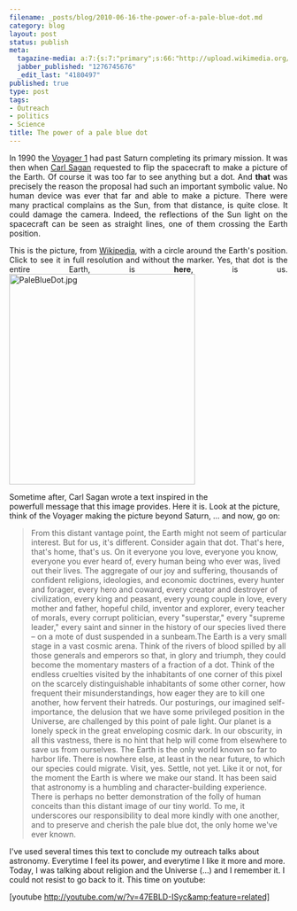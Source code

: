 ```yaml
--- 
filename: _posts/blog/2010-06-16-the-power-of-a-pale-blue-dot.md
category: blog
layout: post
status: publish
meta: 
  tagazine-media: a:7:{s:7:"primary";s:66:"http://upload.wikimedia.org/wikipedia/commons/7/71/PaleBlueDot.jpg";s:6:"images";a:1:{s:66:"http://upload.wikimedia.org/wikipedia/commons/7/71/PaleBlueDot.jpg";a:6:{s:8:"file_url";s:66:"http://upload.wikimedia.org/wikipedia/commons/7/71/PaleBlueDot.jpg";s:5:"width";s:3:"792";s:6:"height";s:3:"895";s:4:"type";s:5:"image";s:4:"area";s:6:"708840";s:9:"file_path";s:0:"";}}s:6:"videos";a:0:{}s:11:"image_count";s:1:"1";s:6:"author";s:7:"4180497";s:7:"blog_id";s:7:"8438084";s:9:"mod_stamp";s:19:"2010-07-22 17:46:16";}
  jabber_published: "1276745676"
  _edit_last: "4180497"
published: true
type: post
tags: 
- Outreach
- politics
- Science
title: The power of a pale blue dot
---
```

<p style="text-align:justify;">In 1990 the <a href="http://en.wikipedia.org/wiki/Voyager_1">Voyager 1</a> had past Saturn completing its primary mission. It was then when <a href="http://en.wikipedia.org/wiki/Carl_Sagan">Carl Sagan</a> requested to flip the spacecraft to make a picture of the Earth. Of course it was too far to see anything but a dot. And <strong>that</strong> was precisely the reason the proposal had such an important symbolic value. No human device was ever that far and able to make a picture. There were many practical complains as the Sun, from that distance, is quite close. It could damage the camera. Indeed, the reflections of the Sun light on the spacecraft can be seen as straight lines, one of them crossing the Earth position.</p>
<p style="text-align:justify;">This is the picture, from <a href="http://en.wikipedia.org/wiki/Pale_Blue_Dot">Wikipedia</a>, with a circle around the Earth's position. Click to see it in full resolution and without the marker. Yes, that dot is the entire Earth, is <strong>here</strong>, is us.
<a href="http://upload.wikimedia.org/wikipedia/commons/7/71/PaleBlueDot.jpg"><img class="aligncenter" src="http://upload.wikimedia.org/wikipedia/commons/7/71/PaleBlueDot.jpg" alt="PaleBlueDot.jpg" width="336" height="380" /></a></p>
<!--more-->Sometime after, Carl Sagan wrote a text inspired in the powerfull message that this image provides. Here it is. Look at the picture, think of the Voyager making the picture beyond Saturn, … and now, go on:
<blockquote>From this distant vantage point, the Earth might not seem of particular interest. But for us, it's different. Consider again that dot. That's here, that's home, that's us. On it everyone you love, everyone you know, everyone you ever heard of, every human being who ever was, lived out their lives. The aggregate of our joy and suffering, thousands of confident religions, ideologies, and economic doctrines, every hunter and forager, every hero and coward, every creator and destroyer of civilization, every king and peasant, every young couple in love, every mother and father, hopeful child, inventor and explorer, every teacher of morals, every corrupt politician, every "superstar," every "supreme leader," every saint and sinner in the history of our species lived there – on a mote of dust suspended in a sunbeam.The Earth is a very small stage in a vast cosmic arena. Think of the rivers of blood spilled by all those generals and emperors so that, in glory and triumph, they could become the momentary masters of a fraction of a dot. Think of the endless cruelties visited by the inhabitants of one corner of this pixel on the scarcely distinguishable inhabitants of some other corner, how frequent their misunderstandings, how eager they are to kill one another, how fervent their hatreds.
Our posturings, our imagined self-importance, the delusion that we have some privileged position in the Universe, are challenged by this point of pale light. Our planet is a lonely speck in the great enveloping cosmic dark. In our obscurity, in all this vastness, there is no hint that help will come from elsewhere to save us from ourselves.
The Earth is the only world known so far to harbor life. There is nowhere else, at least in the near future, to which our species could migrate. Visit, yes. Settle, not yet. Like it or not, for the moment the Earth is where we make our stand.
It has been said that astronomy is a humbling and character-building experience. There is perhaps no better demonstration of the folly of human conceits than this distant image of our tiny world. To me, it underscores our responsibility to deal more kindly with one another, and to preserve and cherish the pale blue dot, the only home we've ever known.</blockquote>
I've used several times this text to conclude my outreach talks about astronomy. Everytime I feel its power, and everytime I like it more and more. Today, I was talking about religion and the Universe (…) and I remember it. I could not resist to go back to it. This time on youtube:

[youtube http://youtube.com/w/?v=47EBLD-ISyc&amp;feature=related]
